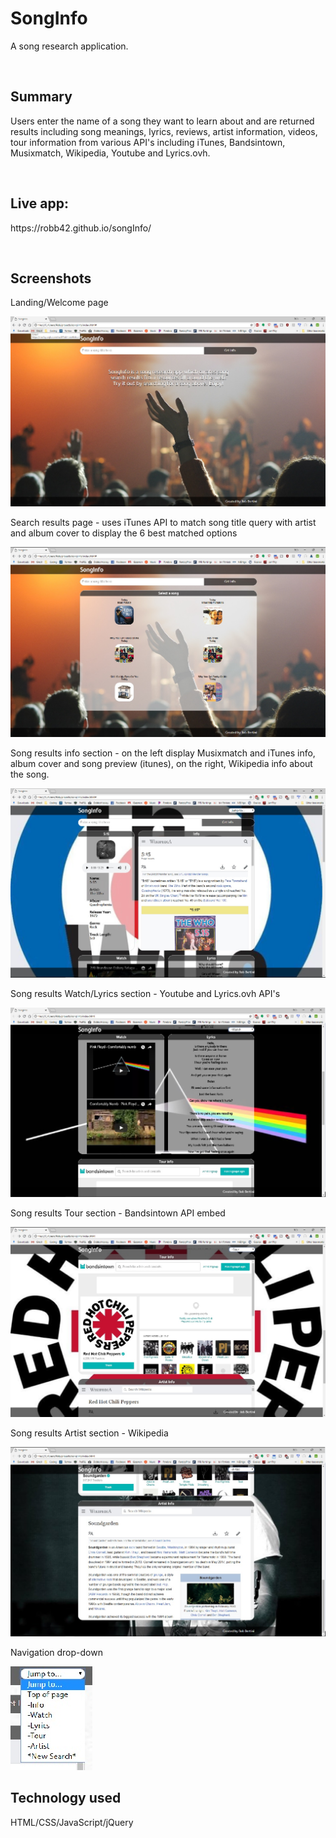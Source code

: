 <h1>SongInfo</h1>
<p>A song research application.</p><br>


<h2>Summary</h2>
<p>Users enter the name of a song they want to learn about and are returned results including song meanings, lyrics, reviews, artist information, videos, tour information from various API's including iTunes, Bandsintown, Musixmatch, Wikipedia, Youtube and Lyrics.ovh.</p><br>


<h2>Live app:</h2>
<p>https://robb42.github.io/songInfo/</p><br>


<h2>Screenshots</h2>
<p>Landing/Welcome page</p>
<img src="img/welcome.jpg">
<br>
<p>Search results page - uses iTunes API to match song title query with artist and album cover to display the 6 best matched options</p>
<img src="img/searchresults.jpg">
<br>
<p>Song results info section - on the left display Musixmatch and iTunes info, album cover and song preview (itunes), on the right, Wikipedia info about the song.</p>
<img src="img/songresults1.jpg">
<br>
<p>Song results Watch/Lyrics section - Youtube and Lyrics.ovh API's</p>
<img src="img/songresults2.jpg">
<br>
<p>Song results Tour section - Bandsintown API embed</p>
<img src="img/songresults3.jpg">
<br>
<p>Song results Artist section - Wikipedia</p>
<img src="img/songresults4.jpg">
<br>
<p>Navigation drop-down</p>
<img src="img/navmenu.jpg"><br>


<h2>Technology used</h2>
<p>HTML/CSS/JavaScript/jQuery</p>